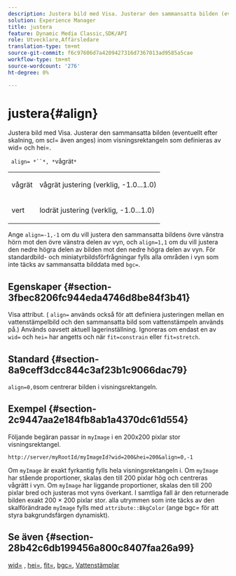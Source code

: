 ```yaml
---
description: Justera bild med Visa. Justerar den sammansatta bilden (eventuellt efter skalning, om scl= även anges) inom visningsrektangeln som definieras av wid= och hei=.
solution: Experience Manager
title: justera
feature: Dynamic Media Classic,SDK/API
role: Utvecklare,Affärsledare
translation-type: tm+mt
source-git-commit: f6c97606d7a4209427316d7367013ad9585a5cae
workflow-type: tm+mt
source-wordcount: '276'
ht-degree: 0%

---
```



# justera{#align}

Justera bild med Visa. Justerar den sammansatta bilden (eventuellt efter skalning, om scl= även anges) inom visningsrektangeln som definieras av wid= och hei=.

` align= *``*, *`vågrät`*`

<table id="simpletable_4CB26F72A56D4515B767C303F8E8A1CF"> 
 <tr class="strow"> 
  <td class="stentry"> <p> <span class="codeph"> <span class="varname"> vågrät  </span> </span> </p> </td> 
  <td class="stentry"> <p>vågrät justering (verklig, -1.0...1.0) </p> </td> 
 </tr> 
 <tr class="strow"> 
  <td class="stentry"> <p> <span class="codeph"> <span class="varname"> vert  </span> </span> </p> </td> 
  <td class="stentry"> <p>lodrät justering (verklig, -1.0...1.0) </p> </td> 
 </tr> 
</table>

Ange `align=-1,-1` om du vill justera den sammansatta bildens övre vänstra hörn mot den övre vänstra delen av vyn, och `align=1,1` om du vill justera den nedre högra delen av bilden mot den nedre högra delen av vyn. För standardbild- och miniatyrbildsförfrågningar fylls alla områden i vyn som inte täcks av sammansatta bilddata med `bgc=`.

## Egenskaper {#section-3fbec8206fc944eda4746d8be84f3b41}

Visa attribut. ( `align=` används också för att definiera justeringen mellan en vattenstämpelbild och den sammansatta bild som vattenstämpeln används på.) Används oavsett aktuell lagerinställning. Ignoreras om endast en av `wid=` och `hei=` har angetts och när `fit=constrain` eller `fit=stretch`.

## Standard {#section-8a9ceff3dcc844c3af23b1c9066dac79}

`align=0,0`som centrerar bilden i visningsrektangeln.

## Exempel {#section-2c9447aa2e184fb8ab1a4370dc61d554}

Följande begäran passar in `myImage` i en 200x200 pixlar stor visningsrektangel.

`http://server/myRootId/myImageId?wid=200&hei=200&align=0,-1`

Om `myImage` är exakt fyrkantig fylls hela visningsrektangeln i. Om `myImage` har stående proportioner, skalas den till 200 pixlar hög och centreras vågrätt i vyn. Om `myImage` har liggande proportioner, skalas den till 200 pixlar bred och justeras mot vyns överkant. I samtliga fall är den returnerade bilden exakt 200 × 200 pixlar stor. alla utrymmen som inte täcks av den skalförändrade `myImage` fylls med `attribute::BkgColor` (ange bgc= för att styra bakgrundsfärgen dynamiskt).

## Se även {#section-28b42c6db199456a800c8407faa26a99}

[wid=](../../../../../is-api/http-ref/image-serving-api-ref/c-http-protocol-reference/c-command-reference/r-is-http-wid.md#reference-bfeadcb67bf4485f851eb21345527e47) ,  [hei=](../../../../../is-api/http-ref/image-serving-api-ref/c-http-protocol-reference/c-command-reference/r-is-http-hei.md#reference-6d6f556ccc0e4b98a815e8a5c1944a96),  [fit=](../../../../../is-api/http-ref/image-serving-api-ref/c-http-protocol-reference/c-command-reference/r-fit.md#reference-f11bff6d93d143d6b135de3a923bc989),  [bgc=](../../../../../is-api/http-ref/image-serving-api-ref/c-http-protocol-reference/c-command-reference/r-bgc.md#reference-53376175f617446fbe5c69120f834b88),  [Vattenstämplar](../../../../../is-api/http-ref/image-serving-api-ref/c-http-protocol-reference/c-syntax-and-features/r-watermarks.md#reference-35d2c3a2c98349b792921c6cb8e73832)
